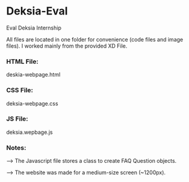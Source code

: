 # Deksia-Eval

Eval Deksia Internship

All files are located in one folder for convenience (code files and image files).
I worked mainly from the provided XD File.

### HTML File: 
deskia-webpage.html

### CSS File: 
deksia-webpage.css

### JS File: 
deksia.wepbage.js

### Notes:
--> The Javascript file stores a class to create FAQ Question objects.

--> The website was made for a medium-size screen (~1200px).

